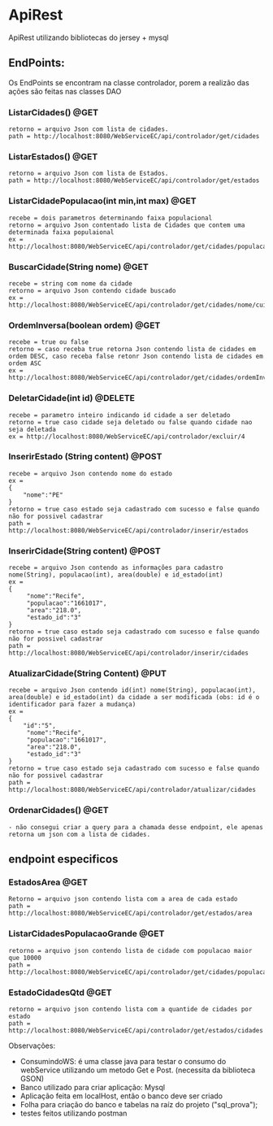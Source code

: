 # ApiRest

ApiRest utilizando bibliotecas do jersey + mysql

## EndPoints: 

Os EndPoints se encontram na classe controlador, porem a realizão das ações são feitas nas classes DAO

### ListarCidades() @GET 
	retorno = arquivo Json com lista de cidades.
	path = http://localhost:8080/WebServiceEC/api/controlador/get/cidades

### ListarEstados() @GET 
	retorno = arquivo Json com lista de Estados.
	path = http://localhost:8080/WebServiceEC/api/controlador/get/estados

### ListarCidadePopulacao(int min,int max) @GET
	recebe = dois parametros determinando faixa populacional
	retorno = arquivo Json contentado lista de Cidades que contem uma determinada faixa populaional
	ex = http://localhost:8080/WebServiceEC/api/controlador/get/cidades/populacao/10000&21000

### BuscarCidade(String nome) @GET
	recebe = string com nome da cidade
	retorno = arquivo Json contendo cidade buscado
	ex = http://localhost:8080/WebServiceEC/api/controlador/get/cidades/nome/cuité

### OrdemInversa(boolean ordem) @GET
	recebe = true ou false
	retorno = caso receba true retorna Json contendo lista de cidades em ordem DESC, caso receba false retonr Json contendo lista de cidades em ordem ASC
	ex = http://localhost:8080/WebServiceEC/api/controlador/get/cidades/ordemInversa/true
 
### DeletarCidade(int id) @DELETE
	recebe = parametro inteiro indicando id cidade a ser deletado
	retorno = true caso cidade seja deletado ou false quando cidade nao seja deletada
	ex = http://localhost:8080/WebServiceEC/api/controlador/excluir/4

### InserirEstado (String content) @POST
	recebe = arquivo Json contendo nome do estado
	ex = 
	{
	 	"nome":"PE"   
	}
	retorno = true caso estado seja cadastrado com sucesso e false quando não for possivel cadastrar
	path = http://localhost:8080/WebServiceEC/api/controlador/inserir/estados

### InserirCidade(String content) @POST
	recebe = arquivo Json contendo as informações para cadastro nome(String), populacao(int), area(double) e id_estado(int)
	ex =
	{
		 "nome":"Recife",
	     "populacao":"1661017",
	     "area":"218.0",
	     "estado_id":"3"
	}
	retorno = true caso estado seja cadastrado com sucesso e false quando não for possivel cadastrar
	path = http://localhost:8080/WebServiceEC/api/controlador/inserir/cidades

### AtualizarCidade(String Content) @PUT
	recebe = arquivo Json contendo id(int) nome(String), populacao(int), area(double) e id_estado(int) da cidade a ser modificada (obs: id é o identificador para fazer a mudança)
	ex =
	{
		"id":"5",
		 "nome":"Recife",
	     "populacao":"1661017",
	     "area":"218.0",
	     "estado_id":"3"
	}
	retorno = true caso estado seja cadastrado com sucesso e false quando não for possivel cadastrar
	path = http://localhost:8080/WebServiceEC/api/controlador/atualizar/cidades

### OrdenarCidades() @GET
	- não consegui criar a query para a chamada desse endpoint, ele apenas retorna um json com a lista de cidades.


## endpoint especificos	

### EstadosArea @GET
	Retorno = arquivo json contendo lista com a area de cada estado
	path = http://localhost:8080/WebServiceEC/api/controlador/get/estados/area

### ListarCidadesPopulacaoGrande @GET
	retorno = arquivo json contendo lista de cidade com populacao maior que 10000
	path = http://localhost:8080/WebServiceEC/api/controlador/get/cidades/populacaoGrande

### EstadoCidadesQtd @GET
	retorno = arquivo json contendo lista com a quantide de cidades por estado
	path = http://localhost:8080/WebServiceEC/api/controlador/get/estados/cidades




Observações:
* ConsumindoWS: é uma classe java para testar o consumo do webService utilizando um metodo Get e Post. (necessita da biblioteca GSON)
* Banco utilizado para criar aplicação: Mysql
* Aplicação feita em localHost, então o banco deve ser criado
* Folha para criação do banco e tabelas na raíz do projeto ("sql_prova");
* testes feitos utilizando postman
